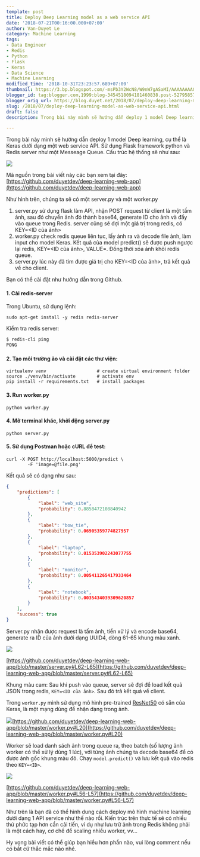 ```yaml
---
template: post
title: Deploy Deep Learning model as a web service API
date: '2018-07-21T00:16:00.000+07:00'
author: Van-Duyet Le
category: Machine Learning
tags:
- Data Engineer
- Redis
- Python
- Flask
- Keras
- Data Science
- Machine Learning
modified_time: '2018-10-31T23:23:57.689+07:00'
thumbnail: https://3.bp.blogspot.com/-msPb3Y2WcN8/W9nW7gASaMI/AAAAAAAA04w/P9xEh3pGAN8pRsJmaTgFHqssjUToQHo3wCLcBGAs/s1080/deep-learning-web-app.png
blogger_id: tag:blogger.com,1999:blog-3454518094181460838.post-5279585737995825038
blogger_orig_url: https://blog.duyet.net/2018/07/deploy-deep-learning-model-as-web-service-api.html
slug: /2018/07/deploy-deep-learning-model-as-web-service-api.html
draft: false
description: Trong bài này mình sẽ hướng dẫn deploy 1 model Deep learning, cụ thể là Keras dưới dạng một web service API. Sử dụng Flask framework python và Redis server như một Messeage Queue.

---
```



Trong bài này mình sẽ hướng dẫn deploy 1 model Deep learning, cụ thể là Keras dưới dạng một web service API. Sử dụng Flask framework python và Redis server như một Messeage Queue. Cấu trúc hệ thống sẽ như sau:


![](https://3.bp.blogspot.com/-msPb3Y2WcN8/W9nW7gASaMI/AAAAAAAA04w/P9xEh3pGAN8pRsJmaTgFHqssjUToQHo3wCLcBGAs/s640/deep-learning-web-app.png)


<!-- more -->

Mã nguồn trong bài viết này các bạn xem tại đây: [https://github.com/duyetdev/deep-learning-web-app](https://github.com/duyetdev/deep-learning-web-app)

Như hình trên, chúng ta sẽ có một server.py và một worker.py

1. server.py sử dụng flask làm API, nhận POST request từ client là một tấm ảnh, sau đó chuyển ảnh đó thành base64, generate ID cho ảnh và đẩy vào queue trong Redis.
server cũng sẽ đợi một giá trị trong redis, có KEY=<ID của ảnh> 
2. worker.py check redis queue liên tục, lấy ảnh ra và decode file ảnh, làm input cho model Keras. Kết quả của model predict() sẽ được push ngược lại redis, KEY=<ID của ảnh>, VALUE=<predict output>. Đồng thời xóa ảnh khỏi redis queue.
3. server.py lúc này đã tìm được giá trị cho KEY=<ID của ảnh>, trả kết quả về cho client.

Bạn có thể cài đặt như hướng dẫn trong Github.

#### 1. Cài redis-server
Trong Ubuntu, sử dụng lệnh:

```shell
sudo apt-get install -y redis redis-server
```

Kiểm tra redis server:

```bash
$ redis-cli ping
PONG
```

#### 2. Tạo môi trường ảo và cài đặt các thư viện:

```shell
virtualenv venv                   # create virtual environment folder
source ./venv/bin/activate        # activate env
pip install -r requirements.txt   # install packages
```

#### 3. Run worker.py

```shell
python worker.py
```

#### 4. Mở terminal khác, khởi động server.py

```shell
python server.py
```

#### 5. Sử dụng Postman hoặc cURL để test:

```shell
curl -X POST http://localhost:5000/predict \
        -F 'image=@file.png'
```

Kết quả sẽ có dạng như sau:

```json
{
    "predictions": [
        {
            "label": "web_site",
            "probability": 0.8858472108840942
        },
        {
            "label": "bow_tie",
            "probability": 0.06905359774827957
        },
        {
            "label": "laptop",
            "probability": 0.015353902243077755
        },
        {
            "label": "monitor",
            "probability": 0.005411265417933464
        },
        {
            "label": "notebook",
            "probability": 0.0035434039309620857
        }
    ],
    "success": true
}
```

Server.py nhận được request là tấm ảnh, tiền xử lý và encode base64, generate ra ID của ảnh dưới dạng UUID4, dòng 61-65 khung màu xanh.

[![](https://2.bp.blogspot.com/-VcF18CjXrN8/W1IT6IMiVnI/AAAAAAAAxZk/KoVMaBpI2kIpH9wMZR2yyY6Ua0kZKhLOgCLcBGAs/s1600/p2.PNG)](https://github.com/duyetdev/deep-learning-web-app/blob/master/server.py#L62-L65)

[https://github.com/duyetdev/deep-learning-web-app/blob/master/server.py#L62-L65](https://github.com/duyetdev/deep-learning-web-app/blob/master/server.py#L62-L65)

Khung màu cam: Sau khi push vào queue, server sẽ đợi để load kết quả JSON trong redis, `KEY=<ID của ảnh>`. Sau đó trả kết quả về client.

Trong `worker.py` mình sử dụng mô hình pre-trained [ResNet50](https://keras.io/applications/#resnet50) có sẵn của Keras, là một mạng dùng để nhận dạng trong ảnh.

[![](https://2.bp.blogspot.com/-sY7FkoETCwE/W1ISXjDWZDI/AAAAAAAAxZY/fWLlDgMBsYUqbdq2P9S1S6-IPk50ZExmQCLcBGAs/s1600/p1.PNG)](https://github.com/duyetdev/deep-learning-web-app/blob/master/worker.py#L20)[https://github.com/duyetdev/deep-learning-web-app/blob/master/worker.py#L20](https://github.com/duyetdev/deep-learning-web-app/blob/master/worker.py#L20)


Worker sẽ load danh sách ảnh trong queue ra, theo batch (số lượng ảnh worker có thể xử lý dùng 1 lúc), với từng ảnh chúng ta decode base64 để có được ảnh gốc khung màu đỏ. Chạy `model.predict()` và lưu kết quả vào redis theo `KEY=<ID>`.

[![](https://3.bp.blogspot.com/-SggMg0bZpc0/W1IV6zx-EoI/AAAAAAAAxZw/UzLguNzjCcUoeOS-BaqK9xwlNlkl2VoMgCLcBGAs/s1600/p3.PNG)](https://github.com/duyetdev/deep-learning-web-app/blob/master/worker.py#L56-L57)

[https://github.com/duyetdev/deep-learning-web-app/blob/master/worker.py#L56-L57](https://github.com/duyetdev/deep-learning-web-app/blob/master/worker.py#L56-L57)

Như trên là bạn đã có thể hình dung cách deploy mô hình machine learning dưới dạng 1 API service như thế nào rồi. Kiến trúc trên thực tế sẽ có nhiều thứ phức tạp hơn cần cải tiến, ví dụ như lưu trữ ảnh trong Redis không phải là một cách hay, cơ chế để scaling nhiều worker, vv...

Hy vọng bài viết có thể giúp bạn hiểu hơn phần nào, vui lòng comment nếu có bất cứ thắc mắc nào nhé.
